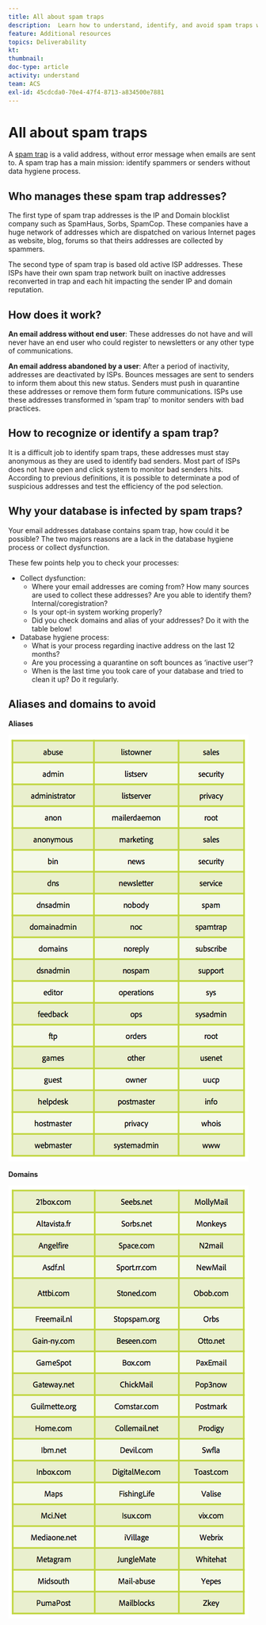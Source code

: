 ```yaml
---
title: All about spam traps
description:  Learn how to understand, identify, and avoid spam traps when managing deliverability.
feature: Additional resources
topics: Deliverability
kt: 
thumbnail: 
doc-type: article
activity: understand
team: ACS
exl-id: 45cdcda0-70e4-47f4-8713-a834500e7881
---
```

# All about spam traps

A [spam trap](/help/metrics/spam-traps.md) is a valid address, without error message when emails are sent to. A spam trap has a main mission: identify spammers or senders without data hygiene process.

## Who manages these spam trap addresses?

The first type of spam trap addresses is the IP and Domain blocklist company such as SpamHaus, Sorbs, SpamCop. These companies have a huge network of addresses which are dispatched on various Internet pages as website, blog, forums so that theirs addresses are collected by spammers.

The second type of spam trap is based old active ISP addresses. These ISPs have their own spam trap network built on inactive addresses reconverted in trap and each hit impacting the sender IP and domain reputation.

## How does it work?

**An email address without end user**: These addresses do not have and will never have an end user who could register to newsletters or any other type of communications.

**An email address abandoned by a user**: After a period of inactivity, addresses are deactivated by ISPs. Bounces messages are sent to senders to inform them about this new status. Senders must push in quarantine these addresses or remove them form future communications. ISPs use these addresses transformed in ‘spam trap’ to monitor senders with bad practices.

## How to recognize or identify a spam trap?

It is a difficult job to identify spam traps, these addresses must stay anonymous as they are used to identify bad senders. Most part of ISPs does not have open and click system to monitor bad senders hits. According to previous definitions, it is possible to determinate a pod of suspicious addresses and test the efficiency of the pod selection.

## Why your database is infected by spam traps?

Your email addresses database contains spam trap, how could it be possible? The two majors reasons are a lack in the database hygiene process or collect dysfunction.

These few points help you to check your processes:

* Collect dysfunction:
    * Where your email addresses are coming from? How many sources are used to collect these addresses? Are you able to identify them? Internal/coregistration?
    * Is your opt-in system working properly?
    * Did you check domains and alias of your addresses? Do it with the table below!
* Database hygiene process:
    * What is your process regarding inactive address on the last 12 months? 
    * Are you processing a quarantine on soft bounces as ‘inactive user’? 
    * When is the last time you took care of your database and tried to clean it up? Do it regularly.

## Aliases and domains to avoid

**Aliases**

![](../../help/assets/aliases.png)

**Domains**

![](../../help/assets/domains.png)

